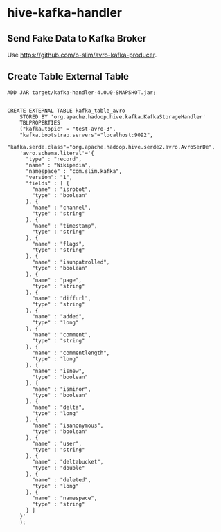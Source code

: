 # hive-kafka-handler

## Send Fake Data to Kafka Broker
Use https://github.com/b-slim/avro-kafka-producer.

## Create Table External Table

    ADD JAR target/kafka-handler-4.0.0-SNAPSHOT.jar;
    
    
    CREATE EXTERNAL TABLE kafka_table_avro
		STORED BY 'org.apache.hadoop.hive.kafka.KafkaStorageHandler'
		TBLPROPERTIES
		("kafka.topic" = "test-avro-3",
		"kafka.bootstrap.servers"="localhost:9092",
		"kafka.serde.class"="org.apache.hadoop.hive.serde2.avro.AvroSerDe",
		'avro.schema.literal'='{
		  "type" : "record",
		  "name" : "Wikipedia",
		  "namespace" : "com.slim.kafka",
		  "version": "1",
		  "fields" : [ {
		    "name" : "isrobot",
		    "type" : "boolean"
		  }, {
		    "name" : "channel",
		    "type" : "string"
		  }, {
		    "name" : "timestamp",
		    "type" : "string"
		  }, {
		    "name" : "flags",
		    "type" : "string"
		  }, {
		    "name" : "isunpatrolled",
		    "type" : "boolean"
		  }, {
		    "name" : "page",
		    "type" : "string"
		  }, {
		    "name" : "diffurl",
		    "type" : "string"
		  }, {
		    "name" : "added",
		    "type" : "long"
		  }, {
		    "name" : "comment",
		    "type" : "string"
		  }, {
		    "name" : "commentlength",
		    "type" : "long"
		  }, {
		    "name" : "isnew",
		    "type" : "boolean"
		  }, {
		    "name" : "isminor",
		    "type" : "boolean"
		  }, {
		    "name" : "delta",
		    "type" : "long"
		  }, {
		    "name" : "isanonymous",
		    "type" : "boolean"
		  }, {
		    "name" : "user",
		    "type" : "string"
		  }, {
		    "name" : "deltabucket",
		    "type" : "double"
		  }, {
		    "name" : "deleted",
		    "type" : "long"
		  }, {
		    "name" : "namespace",
		    "type" : "string"
		  } ]
		}'
		);
